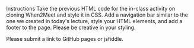 Instructions
Take the previous HTML code for the in-class activity on cloning When2Meet and style it in CSS. Add a navigation bar similar to the one we created in today's lecture, style your HTML elements, and add a footer to the page. Please be creative in your styling.

Please submit a link to GitHub pages or jsfiddle.

